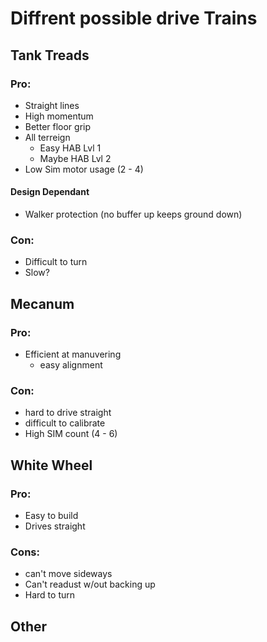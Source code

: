 # Diffrent possible drive Trains

## Tank Treads

### Pro:
* Straight lines
* High momentum
* Better floor grip
* All terreign
  * Easy HAB Lvl 1
  * Maybe HAB Lvl 2
* Low Sim motor usage (2 - 4)

#### Design Dependant
* Walker protection (no buffer up keeps ground down)

### Con:
* Difficult to turn
* Slow?

## Mecanum

### Pro:
* Efficient at manuvering
  * easy alignment

### Con:
* hard to drive straight
* difficult to calibrate
* High SIM count (4 - 6)

## White Wheel

### Pro:

* Easy to build
* Drives straight

### Cons:

* can't move sideways
* Can't readust w/out backing up
* Hard to turn

## Other
